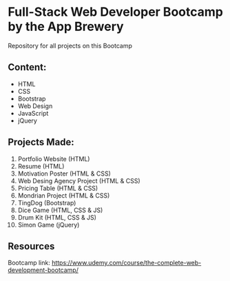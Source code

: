 # Full-Stack Web Developer Bootcamp by the App Brewery
Repository for all projects on this Bootcamp

## Content:
- HTML
- CSS
- Bootstrap
- Web Design
- JavaScript
- jQuery
<!--
- Node.js
- Express.js
- API's
- Git & GitHub
- SQL
- MongoDB
- Mongoose
- React.js
- Deploying a Web Application
- Authentication & Security 
-->

## Projects Made:
1. Portfolio Website (HTML)
2. Resume (HTML)
3. Motivation Poster (HTML & CSS)
4. Web Desing Agency Project (HTML & CSS)
5. Pricing Table (HTML & CSS)
6. Mondrian Project (HTML & CSS)
7. TingDog (Bootstrap)
8. Dice Game (HTML, CSS & JS)
9. Drum Kit (HTML, CSS & JS)
10. Simon Game (jQuery)

## Resources

Bootcamp link: https://www.udemy.com/course/the-complete-web-development-bootcamp/